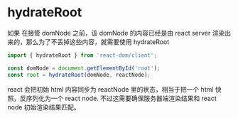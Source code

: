 # hydrateRoot
如果 在接管 domNode 之前，该 domNode 的内容已经是由 react server 渲染出来的，那么为了不丢掉这些内容，就需要使用 hydrateRoot
```js
import { hydrateRoot } from 'react-dom/client';

const domNode = document.getElementById('root');
const root = hydrateRoot(domNode, reactNode);
```
react 会把初始 html 内容同步为 reactNode 里的状态，相当于把一个 html 快照，反序列化为一个 react node. 不过这需要确保服务器端渲染结果和 react node 初始渲染结果匹配。
